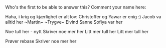 Who's the first to be able to answer this?
Comment your name here: 

Haha, i krig og kjærlighet er alt lov:
Christoffer og Yawar er enig :) 
Jacob va alltid her
~Martin~
~Trygve~
Eivind
Sanne
Sofiya var her

Noe tull her - nytt
Skriver noe mer her
Litt mer tull her
Litt mer tull her

Prøver rebase
Skriver noe mer her
